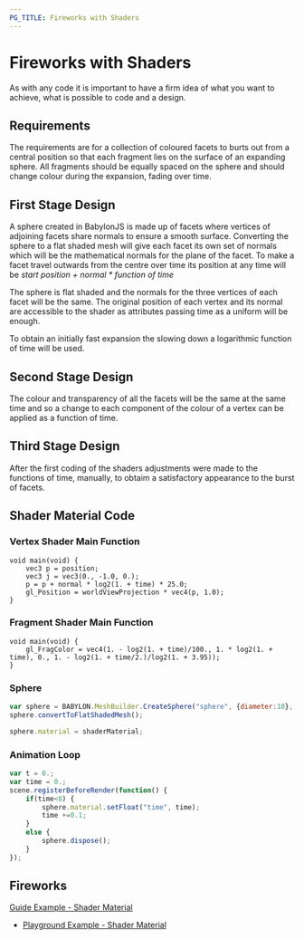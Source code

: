 ```yaml
---
PG_TITLE: Fireworks with Shaders
---
```


# Fireworks with Shaders
As with any code it is important to have a firm idea of what you want to achieve, what is possible to code and 
a design. 

## Requirements
The requirements are for a collection of coloured facets to burts out from a central position so that each fragment lies on the surface of an expanding sphere. 
All fragments should be equally spaced on the sphere and should change colour during the expansion, fading over time.

## First Stage Design
A sphere created in BabylonJS is made up of facets where vertices of adjoining facets share normals to ensure a smooth surface. 
Converting the sphere to a flat shaded mesh will give each facet its own set of normals which will be the mathematical normals for the plane of the facet. 
To make a facet travel outwards from the centre over time its position at any time will be _start position + normal \* function of time_

The sphere is flat shaded and the normals for the three vertices of each facet will be the same. The original position of each vertex and its normal 
are accessible to the shader as attributes passing time as a uniform will be enough. 

To obtain an initially fast expansion the slowing down a logarithmic function of time will be used.

## Second Stage Design
The colour and transparency of all the facets will be the same at the same time and so a change to each component of the colour of a vertex 
can be applied as a function of time.

## Third Stage Design
After the first coding of the shaders adjustments were made to the functions of time, manually, to obtaim a satisfactory appearance to the burst of facets.

## Shader Material Code

### Vertex Shader Main Function

```
void main(void) {
    vec3 p = position;
    vec3 j = vec3(0., -1.0, 0.);
    p = p + normal * log2(1. + time) * 25.0;
    gl_Position = worldViewProjection * vec4(p, 1.0);
}
```

### Fragment Shader Main Function

```
void main(void) {
    gl_FragColor = vec4(1. - log2(1. + time)/100., 1. * log2(1. + time), 0., 1. - log2(1. + time/2.)/log2(1. + 3.95));
}
```

### Sphere 

```javascript
var sphere = BABYLON.MeshBuilder.CreateSphere("sphere", {diameter:10}, scene);
sphere.convertToFlatShadedMesh();	

sphere.material = shaderMaterial;
```

### Animation Loop

```javascript
var t = 0.;
var time = 0.;
scene.registerBeforeRender(function() {
    if(time<8) {
        sphere.material.setFloat("time", time);
        time +=0.1;
    }   
    else {
        sphere.dispose();
    }
});
```

## Fireworks

[Guide Example - Shader Material](http://babylonjsguide.github.io/examples/fireworkcode.html)  
* [Playground Example - Shader Material](https://www.babylonjs-playground.com/#1OH09K#4)